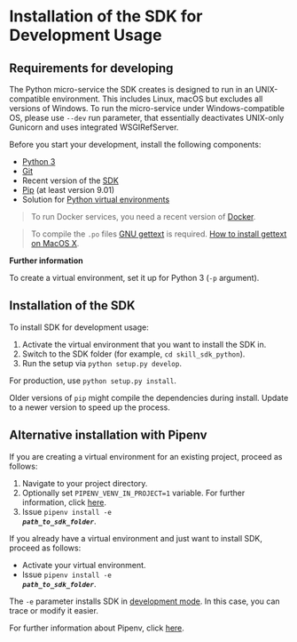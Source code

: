 # Installation of the SDK for Development Usage

## Requirements for developing

The Python micro-service the SDK creates is designed to run in an UNIX-compatible environment. This includes Linux, macOS but excludes all versions of Windows. 
To run the micro-service under Windows-compatible OS, please use `--dev` run parameter, that essentially deactivates UNIX-only Gunicorn and uses integrated WSGIRefServer.

Before you start your development, install the following components:

- [Python 3](https://docs.python.org/3/using/index.html)
- [Git](https://git-scm.com/book/en/v2/Getting-Started-Installing-Git)
- Recent version of the [SDK](https://smarthub-wbench.wesp.telekom.net/gitlab/smarthub_skills/skill_sdk_python)
- [Pip](https://pip.pypa.io/en/stable/installing/) (at least version 9.01)
- Solution for [Python virtual environments](http://docs.python-guide.org/en/latest/dev/virtualenvs/)

>To run Docker services, you need a recent version of [Docker](https://www.docker.com/community-edition#/download).

>To compile the `.po` files [GNU gettext](https://www.gnu.org/software/gettext/) is required. 
[How to install gettext on MacOS X](https://stackoverflow.com/questions/14940383/how-to-install-gettext-on-macos-x/).

**Further information**

To create a virtual environment, set it up for Python 3 (`-p` argument).

## Installation of the SDK

To install SDK for development usage:

1. Activate the virtual environment that you want to install the SDK in.
2. Switch to the SDK folder (for example, `cd skill_sdk_python`).
3. Run the setup via `python setup.py develop`.

For production, use `python setup.py install`.

Older versions of `pip` might compile the dependencies during install. Update to a newer version to speed up the process.

## Alternative installation with Pipenv

If you are creating a virtual environment for an existing project, proceed as follows:
1. Navigate to your project directory.
2. Optionally set `PIPENV_VENV_IN_PROJECT=1` variable. For further information, click [here](https://pipenv.readthedocs.io/en/latest/advanced/#pipenv.environments.PIPENV_VENV_IN_PROJECT).
3. Issue <code>pipenv install -e <b><em>path_to_sdk_folder</em></b></code>.
 
If you already have a virtual environment and just want to install SDK, proceed as follows:
- Activate your virtual environment.
- Issue <code>pipenv install -e <b><em>path_to_sdk_folder</em></b></code>.

The `-e` parameter installs SDK in 
[development mode](https://setuptools.readthedocs.io/en/latest/setuptools.html#development-mode). In this case, you can trace or modify it easier.

For further information about Pipenv, click [here](https://pipenv.readthedocs.io/en/latest/).

